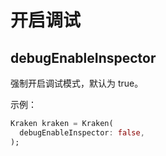 # 开启调试

## debugEnableInspector

强制开启调试模式，默认为 true。

示例：

```dart
Kraken kraken = Kraken(
  debugEnableInspector: false,
);
```
